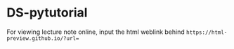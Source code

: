 # DS-pytutorial

For viewing lecture note online, input the html weblink behind
`https://html-preview.github.io/?url=` 